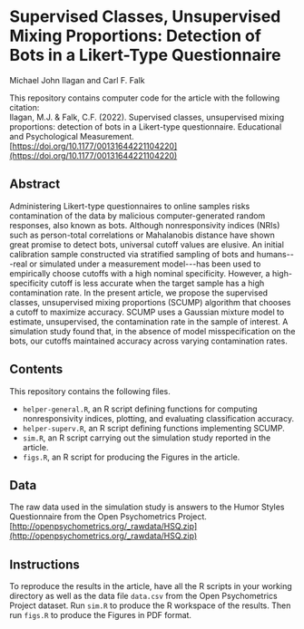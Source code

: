 # Supervised Classes, Unsupervised Mixing Proportions: Detection of Bots in a Likert-Type Questionnaire

Michael John Ilagan and Carl F. Falk

This repository contains computer code for the article with the following citation:  
Ilagan, M.J. & Falk, C.F. (2022). Supervised classes, unsupervised mixing proportions: detection of bots in a Likert-type questionnaire. Educational and Psychological Measurement. [https://doi.org/10.1177/00131644221104220](https://doi.org/10.1177/00131644221104220)

## Abstract

Administering Likert-type questionnaires to online samples risks contamination of the data by malicious computer-generated random responses, also known as bots. 
Although nonresponsivity indices (NRIs) such as person-total correlations or Mahalanobis distance have shown great promise to detect bots, universal cutoff values are elusive. 
An initial calibration sample constructed via stratified sampling of bots and humans---real or simulated under a measurement model---has been used to empirically choose cutoffs with a high nominal specificity. 
However, a high-specificity cutoff is less accurate when the target sample has a high contamination rate.
In the present article, we propose the supervised classes, unsupervised mixing proportions (SCUMP) algorithm that chooses a cutoff to maximize accuracy. 
SCUMP uses a Gaussian mixture model to estimate, unsupervised, the contamination rate in the sample of interest. 
A simulation study found that, in the absence of model misspecification on the bots, our cutoffs maintained accuracy across varying contamination rates.

## Contents

This repository contains the following files.

* `helper-general.R`, an R script defining functions for computing nonresponsivity indices, plotting, and evaluating classification accuracy.
* `helper-superv.R`, an R script defining functions implementing SCUMP.
* `sim.R`, an R script carrying out the simulation study reported in the article.
* `figs.R`, an R script for producing the Figures in the article.

## Data

The raw data used in the simulation study is answers to the Humor Styles Questionnaire from the Open Psychometrics Project.  
[http://openpsychometrics.org/_rawdata/HSQ.zip](http://openpsychometrics.org/_rawdata/HSQ.zip)

## Instructions

To reproduce the results in the article, have all the R scripts in your working directory as well as the data file `data.csv` from the Open Psychometrics Project dataset.
Run `sim.R` to produce the R workspace of the results.
Then run `figs.R` to produce the Figures in PDF format.
